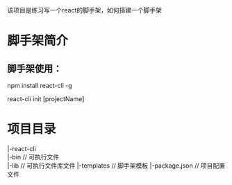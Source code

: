 该项目是练习写一个react的脚手架，如何搭建一个脚手架


# 脚手架简介

## 脚手架使用：

npm install react-cli -g

react-cli init [projectName]

# 项目目录

|-react-cli                                                                                                                               
  |-bin                   // 可执行文件                                                                                                     
  |-lib                   // 可执行文件库文件
  |-templates             // 脚手架模板
  |-package.json          // 项目配置文件


